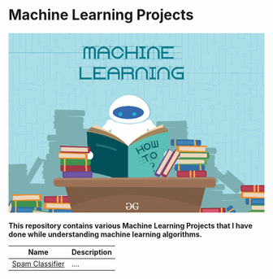 # Machine Learning Projects
![Machine Learning Banner](./assets/ML_image.png)

**This repository contains various Machine Learning Projects that I have done while understanding machine learning algorithms.**

| Name | Description |
| ---- | ----------- |
| [Spam Classifier](https://github.com/BWalliz/Machine-Learning-Projects/tree/main/Spam%20Classifier) | .... | 
